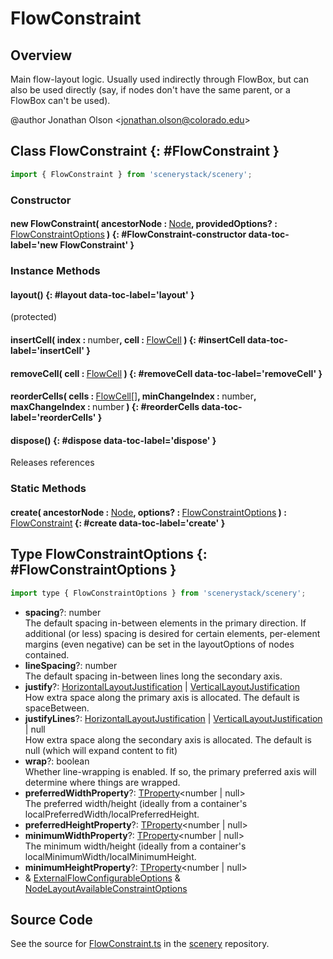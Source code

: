 # FlowConstraint

## Overview

Main flow-layout logic. Usually used indirectly through FlowBox, but can also be used directly (say, if nodes don't
have the same parent, or a FlowBox can't be used).

@author Jonathan Olson &lt;jonathan.olson@colorado.edu&gt;

## Class FlowConstraint {: #FlowConstraint }


```js
import { FlowConstraint } from 'scenerystack/scenery';
```
### Constructor

#### new FlowConstraint( ancestorNode : <span style="font-weight: 400;">[Node](../scenery/Node.md)</span>, providedOptions? : <span style="font-weight: 400;">[FlowConstraintOptions](../scenery/FlowConstraint.md#FlowConstraintOptions)</span> ) {: #FlowConstraint-constructor data-toc-label='new FlowConstraint' }

### Instance Methods

#### layout() {: #layout data-toc-label='layout' }

(protected)

#### insertCell( index : <span style="font-weight: 400;"><span style="color: hsla(calc(var(--md-hue) + 180deg),80%,40%,1);">number</span></span>, cell : <span style="font-weight: 400;">[FlowCell](../scenery/FlowCell.md)</span> ) {: #insertCell data-toc-label='insertCell' }

#### removeCell( cell : <span style="font-weight: 400;">[FlowCell](../scenery/FlowCell.md)</span> ) {: #removeCell data-toc-label='removeCell' }

#### reorderCells( cells : <span style="font-weight: 400;">[FlowCell](../scenery/FlowCell.md)[]</span>, minChangeIndex : <span style="font-weight: 400;"><span style="color: hsla(calc(var(--md-hue) + 180deg),80%,40%,1);">number</span></span>, maxChangeIndex : <span style="font-weight: 400;"><span style="color: hsla(calc(var(--md-hue) + 180deg),80%,40%,1);">number</span></span> ) {: #reorderCells data-toc-label='reorderCells' }

#### dispose() {: #dispose data-toc-label='dispose' }

Releases references

### Static Methods

#### create( ancestorNode : <span style="font-weight: 400;">[Node](../scenery/Node.md)</span>, options? : <span style="font-weight: 400;">[FlowConstraintOptions](../scenery/FlowConstraint.md#FlowConstraintOptions)</span> ) : <span style="font-weight: 400;">[FlowConstraint](../scenery/FlowConstraint.md)</span> {: #create data-toc-label='create' }



## Type FlowConstraintOptions {: #FlowConstraintOptions }


```js
import type { FlowConstraintOptions } from 'scenerystack/scenery';
```


- **spacing**?: <span style="color: hsla(calc(var(--md-hue) + 180deg),80%,40%,1);">number</span>
<br>  The default spacing in-between elements in the primary direction. If additional (or less) spacing is desired for
  certain elements, per-element margins (even negative) can be set in the layoutOptions of nodes contained.
- **lineSpacing**?: <span style="color: hsla(calc(var(--md-hue) + 180deg),80%,40%,1);">number</span>
<br>  The default spacing in-between lines long the secondary axis.
- **justify**?: [HorizontalLayoutJustification](../scenery/LayoutJustification.md#HorizontalLayoutJustification) | [VerticalLayoutJustification](../scenery/LayoutJustification.md#VerticalLayoutJustification)
<br>  How extra space along the primary axis is allocated. The default is spaceBetween.
- **justifyLines**?: [HorizontalLayoutJustification](../scenery/LayoutJustification.md#HorizontalLayoutJustification) | [VerticalLayoutJustification](../scenery/LayoutJustification.md#VerticalLayoutJustification) | <span style="color: hsla(calc(var(--md-hue) + 180deg),80%,40%,1);">null</span>
<br>  How extra space along the secondary axis is allocated. The default is null (which will expand content to fit)
- **wrap**?: <span style="color: hsla(calc(var(--md-hue) + 180deg),80%,40%,1);">boolean</span>
<br>  Whether line-wrapping is enabled. If so, the primary preferred axis will determine where things are wrapped.
- **preferredWidthProperty**?: [TProperty](../axon/TProperty.md)&lt;<span style="color: hsla(calc(var(--md-hue) + 180deg),80%,40%,1);">number</span> | <span style="color: hsla(calc(var(--md-hue) + 180deg),80%,40%,1);">null</span>&gt;
<br>  The preferred width/height (ideally from a container's localPreferredWidth/localPreferredHeight.
- **preferredHeightProperty**?: [TProperty](../axon/TProperty.md)&lt;<span style="color: hsla(calc(var(--md-hue) + 180deg),80%,40%,1);">number</span> | <span style="color: hsla(calc(var(--md-hue) + 180deg),80%,40%,1);">null</span>&gt;
- **minimumWidthProperty**?: [TProperty](../axon/TProperty.md)&lt;<span style="color: hsla(calc(var(--md-hue) + 180deg),80%,40%,1);">number</span> | <span style="color: hsla(calc(var(--md-hue) + 180deg),80%,40%,1);">null</span>&gt;
<br>  The minimum width/height (ideally from a container's localMinimumWidth/localMinimumHeight.
- **minimumHeightProperty**?: [TProperty](../axon/TProperty.md)&lt;<span style="color: hsla(calc(var(--md-hue) + 180deg),80%,40%,1);">number</span> | <span style="color: hsla(calc(var(--md-hue) + 180deg),80%,40%,1);">null</span>&gt;
- &amp; [ExternalFlowConfigurableOptions](../scenery/FlowConfigurable.md#ExternalFlowConfigurableOptions) &amp; [NodeLayoutAvailableConstraintOptions](../scenery/NodeLayoutConstraint.md#NodeLayoutAvailableConstraintOptions)




## Source Code

See the source for [FlowConstraint.ts](https://github.com/phetsims/scenery/blob/main/js/layout/constraints/FlowConstraint.ts) in the [scenery](https://github.com/phetsims/scenery) repository.
